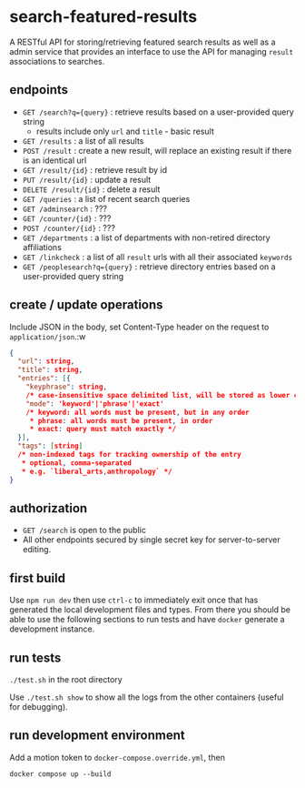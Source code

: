# search-featured-results

A RESTful API for storing/retrieving featured search results as well as a admin service
that provides an interface to use the API for managing `result` associations to
searches.

## endpoints

* `GET /search?q={query}` : retrieve results based on a user-provided query string
  * results include only `url` and `title` - basic result
* `GET /results` : a list of all results
* `POST /result` : create a new result, will replace an existing result if there is an identical url
* `GET /result/{id}` : retrieve result by id
* `PUT /result/{id}` : update a result
* `DELETE /result/{id}` : delete a result
* `GET /queries` : a list of recent search queries
* `GET /adminsearch` : ???
* `GET /counter/{id}` : ???
* `POST /counter/{id}` : ???
* `GET /departments` : a list of departments with non-retired directory affiliations
* `GET /linkcheck` : a list of all `result` urls with all their associated `keywords`
* `GET /peoplesearch?q={query}` : retrieve directory entries based on a user-provided query string

## create / update operations

Include JSON in the body, set Content-Type header on the request to `application/json`.:w

```json
{
  "url": string,
  "title": string,
  "entries": [{
    "keyphrase": string,
    /* case-insensitive space delimited list, will be stored as lower case keyword array */
    "mode": 'keyword'|'phrase'|'exact'
    /* keyword: all words must be present, but in any order
     * phrase: all words must be present, in order
     * exact: query must match exactly */
  }],
  "tags": [string]
  /* non-indexed tags for tracking ownership of the entry
   * optional, comma-separated
   * e.g. `liberal_arts,anthropology` */
}
```

## authorization

* `GET /search` is open to the public
* All other endpoints secured by single secret key for server-to-server editing.

## first build

Use `npm run dev` then use `ctrl-c` to immediately exit once that has generated the local development files and types.
From there you should be able to use the following sections to run tests and have `docker` generate a development instance.

## run tests

`./test.sh` in the root directory

Use `./test.sh show` to show all the logs from the other containers (useful for debugging).

## run development environment

Add a motion token to `docker-compose.override.yml`, then

`docker compose up --build`
